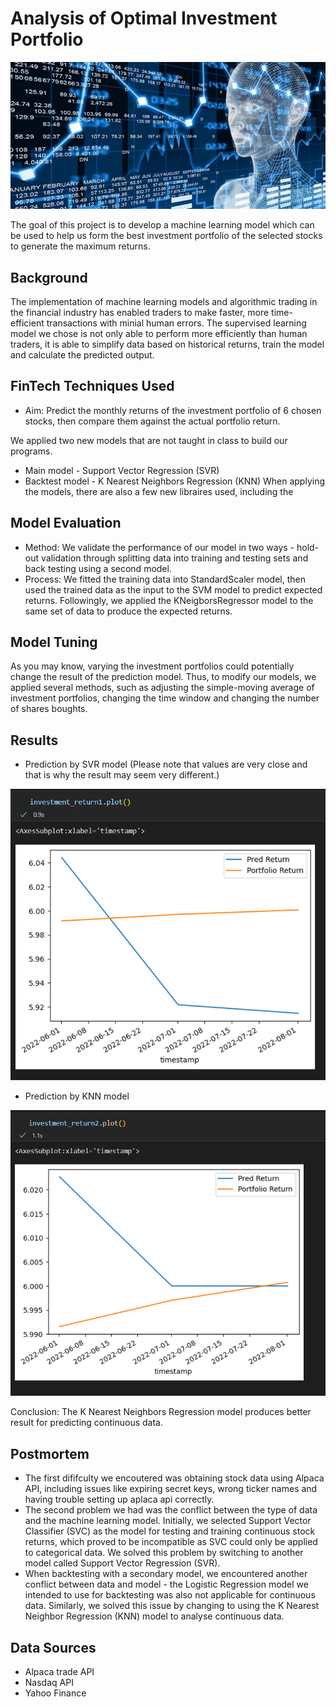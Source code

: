# Analysis of Optimal Investment Portfolio 
![AI-Stock-750x350.png](AI-Stock-750x350.png)

The goal of this project is to develop a machine learning model which can be used to help us form the best investment portfolio of the selected stocks to generate the maximum returns.
## Background 
The implementation of machine learning models and algorithmic trading in the financial industry has enabled traders to make faster, more time-efficient transactions with minial human errors. The supervised learning model we chose is not only able to perform more efficiently than human traders, it is able to simplify data based on historical returns, train the model and calculate the predicted output.
## FinTech Techniques Used 
- Aim: Predict the monthly returns of the investment portfolio of 6 chosen stocks, then compare them against the actual portfolio return.

We applied two new models that are not taught in class to build our programs.
- Main model - Support Vector Regression (SVR)
- Backtest model - K Nearest Neighbors Regression (KNN)
When applying the models, there are also a few new libraires used, including the 
## Model Evaluation
- Method:
We validate the performance of our model in two ways - hold-out validation through splitting data into training and testing sets and back testing using a second model.
- Process: 
We fitted the training data into StandardScaler model, then used the trained data as the input to the SVM model to predict expected returns. Followingly, we applied the KNeigborsRegressor model to the same set of data to produce the expected returns.
## Model Tuning
As you may know, varying the investment portfolios could potentially change the result of the prediction model. Thus, to modify our models, we applied several methods, such as adjusting the simple-moving average of investment portfolios, changing the time window and changing the number of shares boughts.

## Results
- Prediction by SVR model
(Please note that values are very close and that is why the result may seem very different.)

![SVM-SVR_Prediction_Result_Plot.PNG](./Result_Photos/SVM-SVR_Prediction_Result_Plot.PNG)

- Prediction by KNN model

![Neighbors_Prediction_Result_Plot.PNG](./Result_Photos/Neighbors_Prediction_Result_Plot.PNG)

Conclusion: The K Nearest Neighbors Regression model produces better result for predicting continuous data.
## Postmortem 
- The first dififculty we encoutered was obtaining stock data using Alpaca API, including issues like expiring secret keys, wrong ticker names and having trouble setting up aplaca api correctly.
- The second problem we had was the conflict between the type of data and the machine learning model. Initially, we selected Support Vector Classifier (SVC) as the model for testing and training continuous stock returns, which proved to be incompatible as SVC could only be applied to categorical data. We solved this problem by switching to another model called Support Vector Regression (SVR).
- When backtesting with a secondary model, we encountered another conflict between data and model - the Logistic Regression model we intended to use for backtesting was also not applicable for continuous data. Similarly, we solved this issue by changing to using the K Nearest Neighbor Regression (KNN) model to analyse continuous data.
## Data Sources
 - Alpaca trade API
 - Nasdaq API 
 - Yahoo Finance